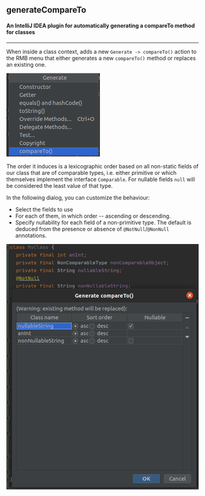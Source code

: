 ## generateCompareTo
#### An IntelliJ IDEA plugin for automatically generating a compareTo method for classes
___
When inside a class context, adds a new `Generate -> compareTo()` action to the RMB menu that either generates a new `compareTo()` method or replaces an existing one.

![generate group](./screenshots/generate_group.png)

The order it induces is a lexicographic order based on all non-static fields of our class that are of comparable types, i.e. either primitive or which themselves implement the interface `Comparable`. For  nullable fields `null` will be considered the least value of that type. 

In the following dialog, you can customize the behaviour:
* Select the fields to use
* For each of them, in which order -- ascending or descending.
* Specify nullability for each field of a non-primitive type. The default is deduced from the presence or absence of `@NotNull`/`@NonNull` annotations. 

![dialog](./screenshots/dialog.png)

